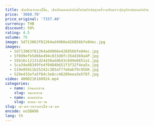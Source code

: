 ```yaml
---
title: เชิงเทียนจำลอง2ชิ้น, เชิงเทียนตกแต่งบ้านในร่มประดิษฐานที่วางเทียนฮวงจุ้ยอุปกรณ์ตกแต่งบ้าน
price: '3668.70'
price_original: '7337.40'
currency: THB
discount: 50%
rating: 4.5
volume: 75
image: Sd713063f81264ad4966e426856bfe84ec.jpg
images:
  - Sd713063f81264ad4966e426856bfe84ec.jpg
  - Sf899efb5d66e494c833d8fc354d369a4P.jpg
  - S5b16c12131d24438add643c849e6651a1.jpg
  - Sca34e48349fe4f0484b651f3f32f4ea5x.jpg
  - S19e95911b25242c385af77e0abf9c95bK.jpg
  - S29e433efa5f84c3e8cc46209eea3e5f8f.jpg
video: 4000216160924.mp4
categories:
  - name: บ้านและสวน
    slug: านและสวน
  - name: ตกแต่งบ้าน
    slug: ตกแต-งบ-าน
slug: เช-งเท-ยนจำลอง2ช-เช-งเท
encode: ooSBA96
lang: th
---
```

  
